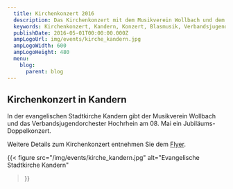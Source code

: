 ```yaml
---
  title: Kirchenkonzert 2016
  description: Das Kirchenkonzert mit dem Musikverein Wollbach und dem Verbandsjugendorchester Hochrhein in der ev. Kirche in Kandern.
  keywords: Kirchenkonzert, Kandern, Konzert, Blasmusik, Verbandsjugendorchester Hochrhein
  publishDate: 2016-05-01T00:00:00.000Z
  ampLogoUrl: img/events/kirche_kandern.jpg
  ampLogoWidth: 600
  ampLogoHeight: 480
  menu:
    blog:
      parent: blog
---
```


## Kirchenkonzert in Kandern
In der evangelischen Stadtkirche Kandern gibt der Musikverein Wollbach und
das Verbandsjugendorchester Hochrhein am 08. Mai ein Jubiläums-Doppelkonzert.

Weitere Details zum Kirchenkonzert entnehmen Sie dem [Flyer](/files/flyer/16_kirchenkonzert.pdf).

{{< figure src="/img/events/kirche_kandern.jpg"
           alt="Evangelische Stadtkirche Kandern"
>}}
